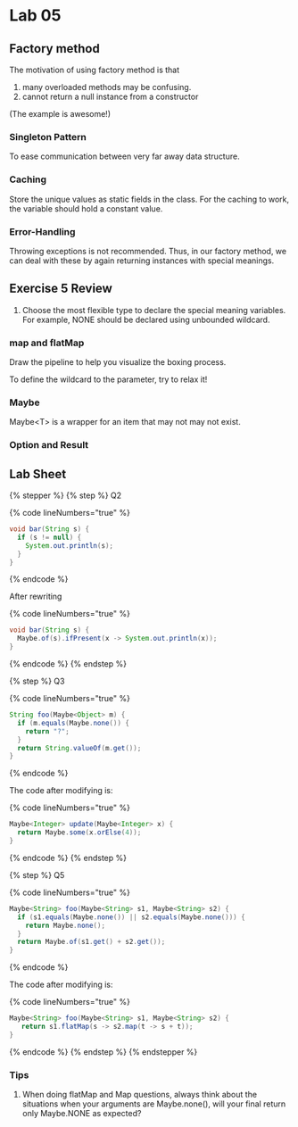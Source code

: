 # Lab 05

## Factory method

The motivation of using factory method is that

1. many overloaded methods may be confusing.
2. cannot return a null instance from a constructor

(The example is awesome!)

### Singleton Pattern

To ease communication between very far away data structure.

### Caching

Store the unique values as static fields in the class. For the caching to work, the variable should hold a constant value.

### Error-Handling

Throwing exceptions is not recommended. Thus, in our factory method, we can deal with these by again returning instances with special meanings.

## Exercise 5 Review

1. Choose the most flexible type to declare the special meaning variables. For example, NONE should be declared using unbounded wildcard.

### map and flatMap

Draw the pipeline to help you visualize the boxing process.

To define the wildcard to the parameter, try to relax it!

### Maybe

Maybe\<T> is a wrapper for an item that may not may not exist.

### Option and Result

## Lab Sheet

{% stepper %}
{% step %}
Q2

{% code lineNumbers="true" %}
```java
void bar(String s) {
  if (s != null) {
    System.out.println(s);
  }
}
```
{% endcode %}

After rewriting

{% code lineNumbers="true" %}
```java
void bar(String s) {
  Maybe.of(s).ifPresent(x -> System.out.println(x));
}
```
{% endcode %}
{% endstep %}

{% step %}
Q3

{% code lineNumbers="true" %}
```java
String foo(Maybe<Object> m) {
  if (m.equals(Maybe.none()) { 
    return "?";
  } 
  return String.valueOf(m.get());
}
```
{% endcode %}

The code after modifying is:

{% code lineNumbers="true" %}
```java
Maybe<Integer> update(Maybe<Integer> x) {
  return Maybe.some(x.orElse(4));
}
```
{% endcode %}
{% endstep %}

{% step %}
Q5

{% code lineNumbers="true" %}
```java
Maybe<String> foo(Maybe<String> s1, Maybe<String> s2) {
  if (s1.equals(Maybe.none()) || s2.equals(Maybe.none())) {
    return Maybe.none();
  }
  return Maybe.of(s1.get() + s2.get());
}
```
{% endcode %}

The code after modifying is:

{% code lineNumbers="true" %}
```java
Maybe<String> foo(Maybe<String> s1, Maybe<String> s2) {  
   return s1.flatMap(s -> s2.map(t -> s + t));
}
```
{% endcode %}
{% endstep %}
{% endstepper %}

### Tips

1. When doing flatMap and Map questions, always think about the situations when your arguments are Maybe.none(), will your final return only Maybe.NONE as expected?
